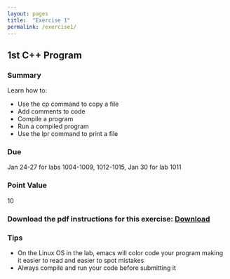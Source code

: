 ```yaml
---
layout: pages
title:  "Exercise 1"
permalink: /exercise1/
---
```


## 1st C++ Program

### Summary

Learn how to:

- Use the cp command to copy a file
- Add comments to code
- Compile a program
- Run a compiled program
- Use the lpr command to print a file

### Due
Jan 24-27 for labs 1004-1009, 1012-1015, Jan 30 for lab 1011

### Point Value
10

### Download the pdf instructions for this exercise: [Download](https://github.com/jeungsook/cs135/blob/master/exercises/pdf/CS%20135%20Spring%202017%20Exercise%20%231.pdf)

### Tips
- On the Linux OS in the lab, emacs will color code your program making it easier to read and easier to spot mistakes
- Always compile and run your code before submitting it

